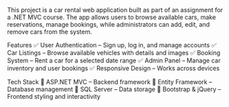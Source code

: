 This project is a car rental web application built as part of an assignment for a .NET MVC course. The app allows users to browse available cars, make reservations, manage bookings, while administrators can add, edit, and remove cars from the system.

Features
✅ User Authentication – Sign up, log in, and manage accounts
✅ Car Listings – Browse available vehicles with details and images
✅ Booking System – Rent a car for a selected date range
✅ Admin Panel – Manage car inventory and user bookings
✅ Responsive Design – Works across devices

Tech Stack
🔹 ASP.NET MVC – Backend framework
🔹 Entity Framework – Database management
🔹 SQL Server – Data storage
🔹 Bootstrap & jQuery – Frontend styling and interactivity
